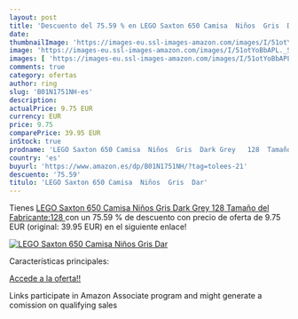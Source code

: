 ```yaml
---
layout: post
title: 'Descuento del 75.59 % en LEGO Saxton 650 Camisa  Niños  Gris  Dar'
date: 
thumbnailImage: 'https://images-eu.ssl-images-amazon.com/images/I/51otYoBbAPL._SL200_.jpg'
image: 'https://images-eu.ssl-images-amazon.com/images/I/51otYoBbAPL._SL200_.jpg'
images: [ 'https://images-eu.ssl-images-amazon.com/images/I/51otYoBbAPL._SL200_.jpg' ]
comments: true
category: ofertas
author: ring
slug: 'B01N1751NH-es'
description:
actualPrice: 9.75 EUR
currency: EUR
price: 9.75
comparePrice: 39.95 EUR
inStock: true
prodname: 'LEGO Saxton 650 Camisa  Niños  Gris  Dark Grey   128  Tamaño del Fabricante:128 '
country: 'es'
buyurl: 'https://www.amazon.es/dp/B01N1751NH/?tag=tolees-21'
descuento: '75.59'
titulo: 'LEGO Saxton 650 Camisa  Niños  Gris  Dar'
---
```


Tienes [LEGO Saxton 650 Camisa  Niños  Gris  Dark Grey   128  Tamaño del Fabricante:128 ](https://www.amazon.es/dp/B01N1751NH/?tag=tolees-21) con un 75.59 % de descuento con precio de oferta de 9.75 EUR (original: 39.95 EUR) en el siguiente enlace!

[![LEGO Saxton 650 Camisa  Niños  Gris  Dar](https://images-eu.ssl-images-amazon.com/images/I/51otYoBbAPL._SL200_.jpg)](https://www.amazon.es/dp/B01N1751NH/?tag=tolees-21)

Características principales:


[Accede a la oferta!!](https://www.amazon.es/dp/B01N1751NH/?tag=tolees-21)

Links participate in Amazon Associate program and might generate a comission on qualifying sales


